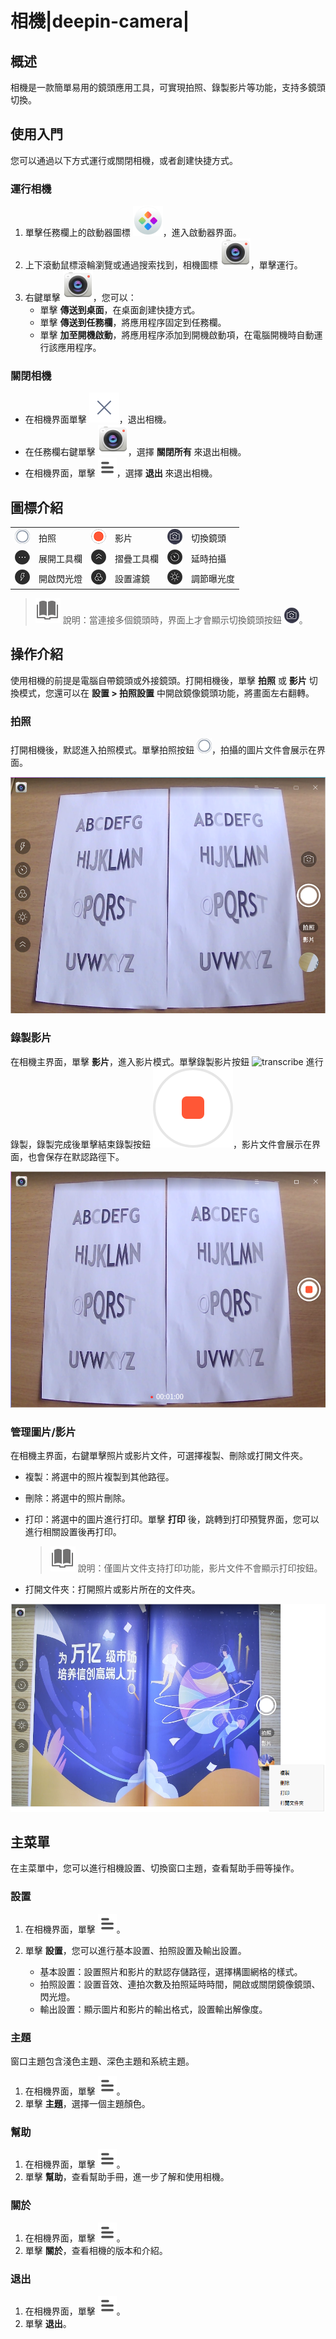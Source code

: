 <!--
SPDX-FileCopyrightText: 2023 UnionTech Software Technology Co., Ltd.

SPDX-License-Identifier: GPL-3.0-or-later
-->

# 相機|deepin-camera|

## 概述

相機是一款簡單易用的鏡頭應用工具，可實現拍照、錄製影片等功能，支持多鏡頭切換。

## 使用入門

您可以通過以下方式運行或關閉相機，或者創建快捷方式。

### 運行相機

1. 單擊任務欄上的啟動器圖標 ![deepin_launcher](../common/deepin_launcher.svg)，進入啟動器界面。
2. 上下滾動鼠標滾輪瀏覽或通過搜索找到，相機圖標 ![camera](../common/camera.svg)，單擊運行。
3. 右鍵單擊 ![camera](../common/camera.svg)，您可以：
   - 單擊 **傳送到桌面**，在桌面創建快捷方式。
   - 單擊 **傳送到任務欄**，將應用程序固定到任務欄。
   - 單擊 **加至開機啟動**，將應用程序添加到開機啟動項，在電腦開機時自動運行該應用程序。

### 關閉相機

- 在相機界面單擊 ![close](../common/close.svg)，退出相機。
- 在任務欄右鍵單擊 ![camera](../common/camera.svg)，選擇 **關閉所有** 來退出相機。
- 在相機界面，單擊 ![icon_menu](../common/icon_menu.svg)，選擇 **退出** 來退出相機。

## 圖標介紹

<table class="block1">
    <tbody>
        <tr>
            <td><img src="../common/photograph.png" alt="拍照" class="inline" /></td>
            <td>拍照</td>
            <td><img src="../common/record.png" alt="影片" class="inline" /></td>
            <td>影片</td>
            <td><img src="../common/switch.png" alt="切換鏡頭" class="inline" /></td>
            <td>切換鏡頭</td>
        </tr>
        <tr>
            <td><img src="../common/more.png" alt="展開" class="inline" /></td>
            <td>展開工具欄</td>
            <td><img src="../common/fold.png" alt="摺疊" class="inline" /></td>
            <td>摺疊工具欄</td>
            <td><img src="../common/delay.png" alt="延時" class="inline" /></td>
            <td>延時拍攝</td>
       </tr>   
       <tr>
            <td><img src="../common/flashlight.png" alt="閃光燈" class="inline" /></td>
            <td>開啟閃光燈</td>
            <td><img src="../common/filter.png" alt="濾鏡" class="inline" /></td>
            <td>設置濾鏡</td>
            <td><img src="../common/exposure.png" alt="曝光" class="inline" /></td>
            <td>調節曝光度</td>
        </tr>
    </tbody>
</table>

> ![notes](../common/notes.svg) 說明：當連接多個鏡頭時，界面上才會顯示切換鏡頭按鈕 ![icon](../common/switch.png)。


## 操作介紹

使用相機的前提是電腦自帶鏡頭或外接鏡頭。打開相機後，單擊 **拍照** 或 **影片** 切換模式，您還可以在 **設置 > 拍照設置** 中開啟鏡像鏡頭功能，將畫面左右翻轉。

### 拍照

打開相機後，默認進入拍照模式。單擊拍照按鈕 ![photograph](../common/photograph.png)，拍攝的圖片文件會展示在界面。

<img src="fig/image.png" alt="image" style="zoom:80%;" />


### 錄製影片 

在相機主界面，單擊 **影片**，進入影片模式。單擊錄製影片按鈕 ![transcribe](../common/record.svg) 進行錄製，錄製完成後單擊結束錄製按鈕 ![stop](../common/stop.svg)，影片文件會展示在界面，也會保存在默認路徑下。

<img src="fig/video.png" alt="video" style="zoom:80%;" />

### 管理圖片/影片

在相機主界面，右鍵單擊照片或影片文件，可選擇複製、刪除或打開文件夾。

- 複製：將選中的照片複製到其他路徑。
- 刪除：將選中的照片刪除。
- 打印：將選中的圖片進行打印。單擊 **打印** 後，跳轉到打印預覽界面，您可以進行相關設置後再打印。

   > ![notes](../common/notes.svg) 說明：僅圖片文件支持打印功能，影片文件不會顯示打印按鈕。
- 打開文件夾：打開照片或影片所在的文件夾。

<img src="fig/right_menu.png" alt="right_menu" style="zoom:80%;" />

## 主菜單

在主菜單中，您可以進行相機設置、切換窗口主題，查看幫助手冊等操作。

### 設置

1. 在相機界面，單擊 ![icon_menu](../common/icon_menu.svg)。
2. 單擊 **設置**，您可以進行基本設置、拍照設置及輸出設置。

   - 基本設置：設置照片和影片的默認存儲路徑，選擇構圖網格的樣式。
   - 拍照設置：設置音效、連拍次數及拍照延時時間，開啟或關閉鏡像鏡頭、閃光燈。
   - 輸出設置：顯示圖片和影片的輸出格式，設置輸出解像度。

### 主題

窗口主題包含淺色主題、深色主題和系統主題。

1. 在相機界面，單擊 ![icon_menu](../common/icon_menu.svg)。
2. 單擊 **主題**，選擇一個主題顏色。

### 幫助

1. 在相機界面，單擊 ![icon_menu](../common/icon_menu.svg)。
2. 單擊 **幫助**，查看幫助手冊，進一步了解和使用相機。

### 關於

1. 在相機界面，單擊 ![icon_menu](../common/icon_menu.svg)。
2. 單擊 **關於**，查看相機的版本和介紹。

### 退出

1. 在相機界面，單擊 ![icon_menu](../common/icon_menu.svg)。
2. 單擊 **退出**。

